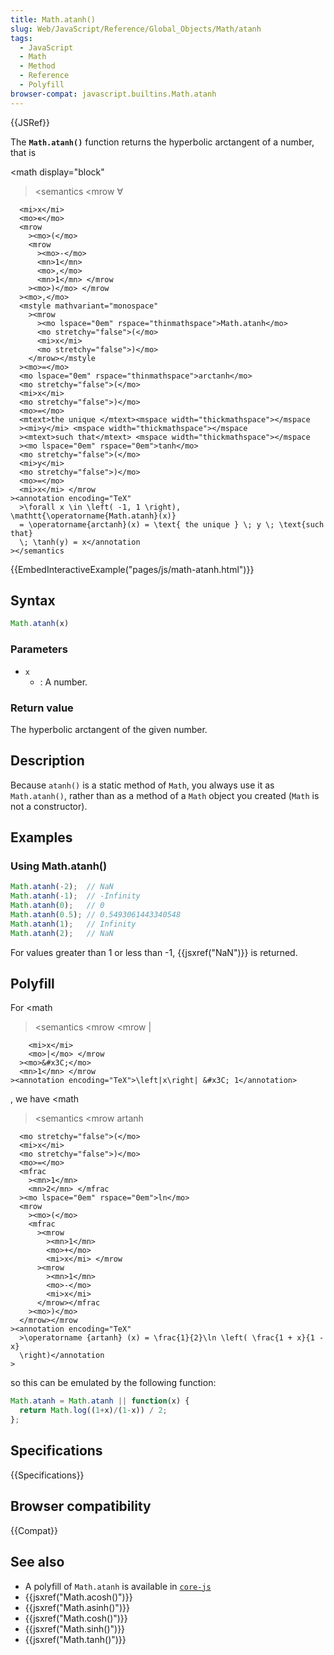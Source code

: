 ```yaml
---
title: Math.atanh()
slug: Web/JavaScript/Reference/Global_Objects/Math/atanh
tags:
  - JavaScript
  - Math
  - Method
  - Reference
  - Polyfill
browser-compat: javascript.builtins.Math.atanh
---
```

{{JSRef}}

The **`Math.atanh()`** function returns the hyperbolic arctangent of a number,
that is

<math display="block"

> <semantics <mrow <mo>∀</mo>

      <mi>x</mi>
      <mo>∊</mo>
      <mrow
        ><mo>(</mo>
        <mrow
          ><mo>-</mo>
          <mn>1</mn>
          <mo>,</mo>
          <mn>1</mn> </mrow
        ><mo>)</mo> </mrow
      ><mo>,</mo>
      <mstyle mathvariant="monospace"
        ><mrow
          ><mo lspace="0em" rspace="thinmathspace">Math.atanh</mo>
          <mo stretchy="false">(</mo>
          <mi>x</mi>
          <mo stretchy="false">)</mo>
        </mrow></mstyle
      ><mo>=</mo>
      <mo lspace="0em" rspace="thinmathspace">arctanh</mo>
      <mo stretchy="false">(</mo>
      <mi>x</mi>
      <mo stretchy="false">)</mo>
      <mo>=</mo>
      <mtext>the unique </mtext><mspace width="thickmathspace"></mspace
      ><mi>y</mi> <mspace width="thickmathspace"></mspace
      ><mtext>such that</mtext> <mspace width="thickmathspace"></mspace
      ><mo lspace="0em" rspace="0em">tanh</mo>
      <mo stretchy="false">(</mo>
      <mi>y</mi>
      <mo stretchy="false">)</mo>
      <mo>=</mo>
      <mi>x</mi> </mrow
    ><annotation encoding="TeX"
      >\forall x \in \left( -1, 1 \right), \mathtt{\operatorname{Math.atanh}(x)}
      = \operatorname{arctanh}(x) = \text{ the unique } \; y \; \text{such that}
      \; \tanh(y) = x</annotation
    ></semantics

> </math>

{{EmbedInteractiveExample("pages/js/math-atanh.html")}}

## Syntax

```js
Math.atanh(x)
```

### Parameters

- `x`
  - : A number.

### Return value

The hyperbolic arctangent of the given number.

## Description

Because `atanh()` is a static method of `Math`, you always use it as
`Math.atanh()`, rather than as a method of a `Math` object you created (`Math`
is not a constructor).

## Examples

### Using Math.atanh()

```js
Math.atanh(-2);  // NaN
Math.atanh(-1);  // -Infinity
Math.atanh(0);   // 0
Math.atanh(0.5); // 0.5493061443340548
Math.atanh(1);   // Infinity
Math.atanh(2);   // NaN
```

For values greater than 1 or less than -1, {{jsxref("NaN")}} is returned.

## Polyfill

For <math

> <semantics <mrow <mrow <mo>|</mo>

        <mi>x</mi>
        <mo>|</mo> </mrow
      ><mo>&#x3C;</mo>
      <mn>1</mn> </mrow
    ><annotation encoding="TeX">\left|x\right| &#x3C; 1</annotation>

</semantics></math>, we have <math

> <semantics <mrow <mo lspace="0em" rspace="thinmathspace">artanh</mo>

      <mo stretchy="false">(</mo>
      <mi>x</mi>
      <mo stretchy="false">)</mo>
      <mo>=</mo>
      <mfrac
        ><mn>1</mn>
        <mn>2</mn> </mfrac
      ><mo lspace="0em" rspace="0em">ln</mo>
      <mrow
        ><mo>(</mo>
        <mfrac
          ><mrow
            ><mn>1</mn>
            <mo>+</mo>
            <mi>x</mi> </mrow
          ><mrow
            ><mn>1</mn>
            <mo>-</mo>
            <mi>x</mi>
          </mrow></mfrac
        ><mo>)</mo>
      </mrow></mrow
    ><annotation encoding="TeX"
      >\operatorname {artanh} (x) = \frac{1}{2}\ln \left( \frac{1 + x}{1 - x}
      \right)</annotation
    >

</semantics></math> so this can be emulated by the following function:

```js
Math.atanh = Math.atanh || function(x) {
  return Math.log((1+x)/(1-x)) / 2;
};
```

## Specifications

{{Specifications}}

## Browser compatibility

{{Compat}}

## See also

- A polyfill of `Math.atanh` is available in
  [`core-js`](https://github.com/zloirock/core-js#ecmascript-math)
- {{jsxref("Math.acosh()")}}
- {{jsxref("Math.asinh()")}}
- {{jsxref("Math.cosh()")}}
- {{jsxref("Math.sinh()")}}
- {{jsxref("Math.tanh()")}}
